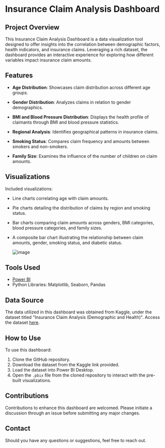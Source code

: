 # Insurance Claim Analysis Dashboard

## Project Overview

This Insurance Claim Analysis Dashboard is a data visualization tool designed to offer insights into the correlation between demographic factors, health indicators, and insurance claims. Leveraging a rich dataset, the dashboard provides an interactive experience for exploring how different variables impact insurance claim amounts.

## Features

- **Age Distribution**: Showcases claim distribution across different age groups.
  
- **Gender Distribution**: Analyzes claims in relation to gender demographics.

- **BMI and Blood Pressure Distribution**: Displays the health profile of claimants through BMI and blood pressure statistics.

- **Regional Analysis**: Identifies geographical patterns in insurance claims.

- **Smoking Status**: Compares claim frequency and amounts between smokers and non-smokers.

- **Family Size**: Examines the influence of the number of children on claim amounts.

## Visualizations

Included visualizations:

- Line charts correlating age with claim amounts.
- Pie charts detailing the distribution of claims by region and smoking status.
- Bar charts comparing claim amounts across genders, BMI categories, blood pressure categories, and family sizes.
- A composite bar chart illustrating the relationship between claim amounts, gender, smoking status, and diabetic status.

  ![image](https://github.com/Zaidabukhadier2003/InsuranceClaim/assets/111082981/66bb5319-f8ac-41c3-8873-cc914ffbb018)


## Tools Used

- [Power BI](https://powerbi.microsoft.com/)
- Python Libraries: Matplotlib, Seaborn, Pandas

## Data Source

The data utilized in this dashboard was obtained from Kaggle, under the dataset titled "Insurance Claim Analysis (Demographic and Health)". Access the dataset [here](https://www.kaggle.com/datasets/thedevastator/insurance-claim-analysis-demographic-and-health/data).

## How to Use

To use this dashboard:

1. Clone the GitHub repository.
2. Download the dataset from the Kaggle link provided.
3. Load the dataset into Power BI Desktop.
4. Open the `.pbix` file from the cloned repository to interact with the pre-built visualizations.

## Contributions

Contributions to enhance this dashboard are welcomed. Please initiate a discussion through an issue before submitting any major changes.


## Contact

Should you have any questions or suggestions, feel free to reach out.

